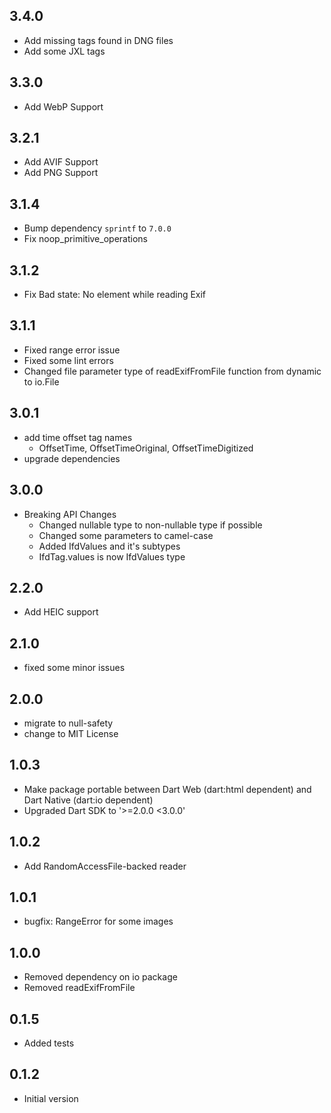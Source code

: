 ## 3.4.0

- Add missing tags found in DNG files
- Add some JXL tags

## 3.3.0

- Add WebP Support

## 3.2.1

- Add AVIF Support
- Add PNG Support

## 3.1.4

- Bump dependency `sprintf` to `7.0.0`
- Fix noop_primitive_operations

## 3.1.2

- Fix Bad state: No element while reading Exif

## 3.1.1

- Fixed range error issue
- Fixed some lint errors
- Changed file parameter type of readExifFromFile function from dynamic to io.File

## 3.0.1

- add time offset tag names
  - OffsetTime, OffsetTimeOriginal, OffsetTimeDigitized
- upgrade dependencies

## 3.0.0

- Breaking API Changes
  - Changed nullable type to non-nullable type if possible
  - Changed some parameters to camel-case
  - Added IfdValues and it's subtypes
  - IfdTag.values is now IfdValues type

## 2.2.0

- Add HEIC support

## 2.1.0

- fixed some minor issues

## 2.0.0

- migrate to null-safety
- change to MIT License

## 1.0.3

- Make package portable between Dart Web (dart:html dependent) and Dart Native (dart:io dependent)
- Upgraded Dart SDK to '>=2.0.0 <3.0.0'

## 1.0.2

- Add RandomAccessFile-backed reader

## 1.0.1

- bugfix: RangeError for some images

## 1.0.0

- Removed dependency on io package
- Removed readExifFromFile

## 0.1.5

- Added tests

## 0.1.2

- Initial version
